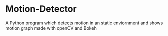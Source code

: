 # Motion-Detector
A Python program which detects motion in an  static enviornment and shows motion graph made with openCV and Bokeh
